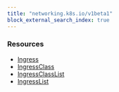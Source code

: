 ```yaml
---
title: "networking.k8s.io/v1beta1"
block_external_search_index: true
---
```


<!-- WARNING: this file was generated by Pulumi Docs Generator. -->
<!-- Do not edit by hand unless you're certain you know what you are doing! -->

<h3>Resources</h3>
<ul class="api">
    <li><a href="ingress"><span class="symbol resource"></span>Ingress</a></li>
    <li><a href="ingressclass"><span class="symbol resource"></span>IngressClass</a></li>
    <li><a href="ingressclasslist"><span class="symbol resource"></span>IngressClassList</a></li>
    <li><a href="ingresslist"><span class="symbol resource"></span>IngressList</a></li>
</ul>

